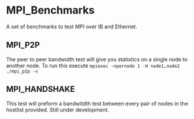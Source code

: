 MPI_Benchmarks
==============

A set of benchmarks to test MPI over IB and Ethernet.

MPI_P2P
-------

The peer to peer bandwidth test will give you statistics on a single node to another node.
To run this execute 
```mpiexec -npernode 1 -H node1,node2 ./mpi_p2p -v```

MPI_HANDSHAKE
-------------

This test will preform a bandwitdth test between every pair of nodes in the hostlist provided.
Still under development.

